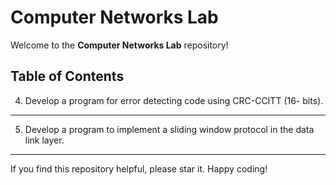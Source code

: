 # Computer Networks Lab

Welcome to the **Computer Networks Lab** repository!

## Table of Contents

4. Develop a program for error detecting code using CRC-CCITT (16- bits).
---

5. Develop a program to implement a sliding window protocol in the data link layer.

---

If you find this repository helpful, please star it. Happy coding!
